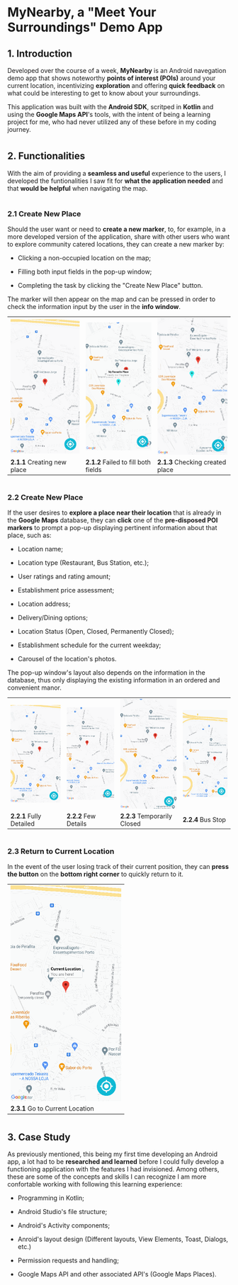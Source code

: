 # **MyNearby**, a "Meet Your Surroundings" Demo App

## **1. Introduction**

Developed over the course of a week, **MyNearby** is an Android navegation demo app that shows noteworthy **points of interest (POIs)** around your current location, incentivizing **exploration** and offering **quick feedback** on what could be interesting to get to know about your surroundings.

This application was built with the **Android SDK**, scritped in **Kotlin** and using the **Google Maps API**'s tools, with the intent of being a learning project for me, who had never utilized any of these before in my coding journey.

#

## **2. Functionalities**

With the aim of providing a **seamless and useful** experience to the users, I developed the funtionalities I saw fit for **what the application needed** and that **would be helpful** when navigating the map.

#

### **2.1 Create New Place**

Should the user want or need to **create a new marker**, to, for example, in a more developed version of the application, share with other users who want to explore community catered locations, they can create a new marker by:

- Clicking a non-occupied location on the map;

- Filling both input fields in the pop-up window;

- Completing the task by clicking the "Create New Place" button.

The marker will then appear on the map and can be pressed in order to check the information input by the user in the **info window**.

<table style="margin-left: auto; margin-right: auto;">
    <tr>
        <td><img src="docs/create_new_place.gif" width="235"></td>
        <td><img src="docs/create_new_place_error.gif" width="235"></td>
        <td><img src="docs/create_new_place_check.gif" width="235"></td> 
    </tr>
    <tr>
        <td><b>2.1.1</b> Creating new place</td>
        <td><b>2.1.2</b> Failed to fill both fields</td>
        <td><b>2.1.3</b> Checking created place</td>
    </tr>
</table>

#

### **2.2 Create New Place**

If the user desires to **explore a place near their location** that is already in the **Google Maps** database, they can **click** one of the **pre-disposed POI markers** to prompt a pop-up displaying pertinent information about that place, such as:

- Location name;

- Location type (Restaurant, Bus Station, etc.);

- User ratings and rating amount;

- Establishment price assessment;

- Location address;

- Delivery/Dining options;

- Location Status (Open, Closed, Permanently Closed);

- Establishment schedule for the current weekday;

- Carousel of the location's photos. 

The pop-up window's layout also depends on the information in the database, thus only displaying the existing information in an ordered and convenient manor.

<table style="margin-left: auto; margin-right: auto;">
    <tr>
        <td><img src="docs/check_place_example_1.gif" width="200"></td>
        <td><img src="docs/check_place_example_2.gif" width="200"></td>
        <td><img src="docs/check_place_example_3.gif" width="200"></td> 
        <td><img src="docs/check_place_example_4.gif" width="200"></td> 
    </tr>
    <tr>
        <td><b>2.2.1</b> Fully Detailed</td>
        <td><b>2.2.2</b> Few Details</td>
        <td><b>2.2.3</b> Temporarily Closed</td>
        <td><b>2.2.4</b> Bus Stop</td>
    </tr>
</table>

#

### **2.3 Return to Current Location**

In the event of the user losing track of their current position, they can **press the button** on the **bottom right corner** to quickly return to it.

<table style="margin-left: auto; margin-right: auto;">
    <tr>
        <td><img src="docs/return_to_location.gif" width="250"></td>
    </tr>
    <tr>
        <td><b>2.3.1</b> Go to Current Location</td>
    </tr>
</table>

#

## **3. Case Study**

As previously mentioned, this being my first time developing an Android app, a lot had to be **researched and learned** before I could fully develop a functioning application with the features I had invisioned. Among others, these are some of the concepts and skills I can recognize I am more confortable working with following this learning experience:

- Programming in Kotlin;

- Android Studio's file structure;

- Android's Activity components;
  
- Anroid's layout design (Different layouts, View Elements, Toast, Dialogs, etc.)

- Permission requests and handling;
  
- Google Maps API and other associated API's (Google Maps Places).